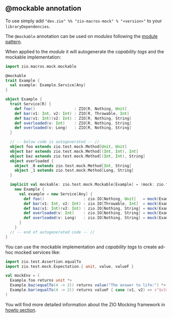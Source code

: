 ## @mockable annotation

To use simply add `"dev.zio" %% "zio-macros-mock" % "<version>"` to your `libraryDependencies`.

The `@mockable` annotation can be used on _modules_ following the [module pattern](https://zio.dev/docs/howto/howto_use_module_pattern).

When applied to the _module_ it will autogenerate the _capability tags_ and the mockable implementation:

```scala
import zio.macros.mock.mockable

@mockable
trait Example {
  val example: Example.Service[Any]
}

object Example {
  trait Service[R] {
    def foo()                 : ZIO[R, Nothing, Unit]
    def bar(v1: Int, v2: Int) : ZIO[R, Throwable, Int]
    def baz(v1: Int)(v2: Int) : ZIO[R, Nothing, String]
    def overloaded(v: Int)    : ZIO[R, Nothing, String]
    def overloaded(v: Long)   : ZIO[R, Nothing, String]
  }

  // -- below code is autogenerated -- //
  object foo extends zio.test.mock.Method[Unit, Unit]
  object bar extends zio.test.mock.Method[(Int, Int), Int]
  object baz extends zio.test.mock.Method[(Int, Int), String]
  object overloaded {
    object _0 extends zio.test.mock.Method[Int, String]
    object _1 extends zio.test.mock.Method[Long, String]
  }

  implicit val mockable: zio.test.mock.Mockable[Example] = (mock: zio.test.mock.Mock) =>
    new Example {
      val example = new Service[Any] {
        def foo()                 : zio.IO[Nothing, Unit]   = mock(Example.foo)
        def bar(v1: Int, v2: Int) : zio.IO[Throwable, Int]  = mock(Example.bar, v1, v2)
        def baz(v1: Int)(v2: Int) : zio.IO[Nothing, String] = mock(Example.baz, v1, v2)
        def overloaded(v: Int)    : zio.IO[Nothing, String] = mock(Example.overloaded._0, v)
        def overloaded(v: Long)   : zio.IO[Nothing, String] = mock(Example.overloaded._1, v)
      }
    }
  // -- end of autogenerated code -- //
}
```

You can use the mockable implementation and _capability tags_ to create ad-hoc mocked services like:

```scala
import zio.test.Assertion.equalTo
import zio.test.mock.Expectation.{ unit, value, valueF }

val mockEnv = (
  Example.foo returns unit *>
  Example.baz(equalTo(4 -> 2)) returns value("The answer to life:") *>
  Example.bar(equalTo(4 -> 2)) returns valueF { case (v1, v2) => s"$v1$v2" }
)
```

You will find more detailed information about the ZIO Mocking framework in [howto section](https://zio.dev/docs/howto/howto_mock_services).
